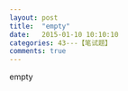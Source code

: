 ```yaml
---
layout: post
title:  "empty"
date:   2015-01-10 10:10:10
categories: 43---【笔试题】
comments: true
---
```

empty
